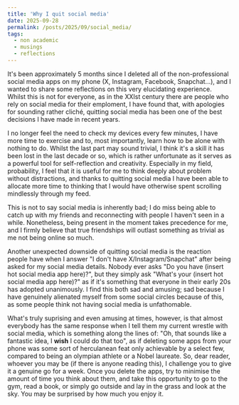 ```yaml
---
title: 'Why I quit social media'
date: 2025-09-28
permalink: /posts/2025/09/social_media/
tags:
  - non academic
  - musings
  - reflections
---
```


It's been approximately 5 months since I deleted all of the non-professional social media apps on my phone (X, Instagram, Facebook, Snapchat...), and I wanted to share some reflections on this very elucidating experience. Whilst this is not for everyone, as in the XXIst century there are people who rely on social media for their emploment, I have found that, with apologies for sounding rather cliché, quitting social media has been one of the best decisions I have made in recent years. 

I no longer feel the need to check my devices every few minutes, I have more time to exercise and to, most importantly, learn how to be alone with nothing to do. Whilst the last part may sound trivial, I think it's a skill it has been lost in the last decade or so, which is rather unfortunate as it serves as a powerful tool for self-reflection and creativity. Especially in my field, probability, I feel that it is useful for me to think deeply about problem without distractions, and thanks to quitting social media I have been able to allocate more time to thinking that I would have otherwise spent scrolling mindlessly through my feed.

This is not to say social media is inherently bad; I do miss being able to catch up with my friends and reconnecting with people I haven't seen in a while. Nonetheless, being present in the moment takes precedence for me, and I firmly believe that true friendships will outlast something as trivial as me not being online so much.

Another unexpected downside of quitting social media is the reaction people have when I answer "I don't have X/Instagram/Snapchat" after being asked for my social media details. Nobody ever asks "Do you have (insert hot social media app here)?", but they simply ask "What's your (insert hot social media app here)?" as if it's something that everyone in their early 20s has adopted unanimously. I find this both sad and amusing; sad because I have genuinely alienated myself from some social circles because of this, as some people think not having social media is unfathomable.  

What's truly suprising and even amusing at times, however, is that almost everybody has the same response when I tell them my current wrestle with social media, which is something along the lines of: "Oh, that sounds like a fantastic idea, I **wish** I could do that too", as if deleting some apps from your phone was some sort of herculanean feat only achievable by a select few, compared to being an olympian athlete or a Nobel laureate. So, dear reader, whoever you may be (if there is anyone reading this), I challenge you to give it a genuine go for a week. Once you delete the apps, try to minimise the amount of time you think about them, and take this opportunity to go to the gym, read a book, or simply go outside and lay in the grass and look at the sky. You may be surprised by how much you enjoy it.